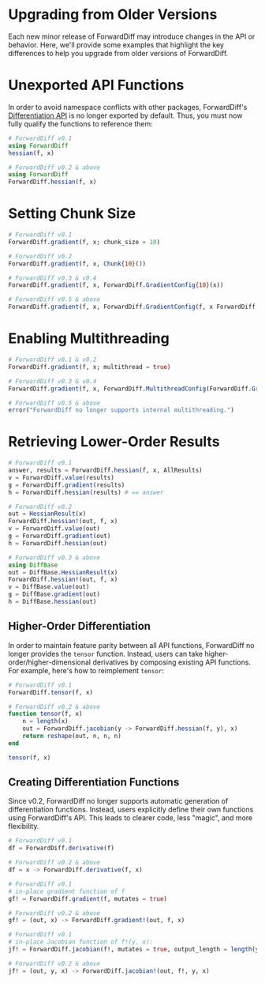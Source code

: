 # Upgrading from Older Versions

Each new minor release of ForwardDiff may introduce changes in the API or behavior. Here,
we'll provide some examples that highlight the key differences to help you upgrade from
older versions of ForwardDiff.

# Unexported API Functions

In order to avoid namespace conflicts with other packages, ForwardDiff's  [Differentiation
API](@ref) is no longer exported by default. Thus, you must now fully qualify the functions
to  reference them:

```julia
# ForwardDiff v0.1
using ForwardDiff
hessian(f, x)

# ForwardDiff v0.2 & above
using ForwardDiff
ForwardDiff.hessian(f, x)
```

# Setting Chunk Size

```julia
# ForwardDiff v0.1
ForwardDiff.gradient(f, x; chunk_size = 10)

# ForwardDiff v0.2
ForwardDiff.gradient(f, x, Chunk{10}())

# ForwardDiff v0.3 & v0.4
ForwardDiff.gradient(f, x, ForwardDiff.GradientConfig{10}(x))

# ForwardDiff v0.5 & above
ForwardDiff.gradient(f, x, ForwardDiff.GradientConfig(f, x ForwardDiff.Chunk{N}()))
```

# Enabling Multithreading

```julia
# ForwardDiff v0.1 & v0.2
ForwardDiff.gradient(f, x; multithread = true)

# ForwardDiff v0.3 & v0.4
ForwardDiff.gradient(f, x, ForwardDiff.MultithreadConfig(ForwardDiff.GradientConfig(x)))

# ForwardDiff v0.5 & above
error("ForwardDiff no longer supports internal multithreading.")
```

# Retrieving Lower-Order Results

```julia
# ForwardDiff v0.1
answer, results = ForwardDiff.hessian(f, x, AllResults)
v = ForwardDiff.value(results)
g = ForwardDiff.gradient(results)
h = ForwardDiff.hessian(results) # == answer

# ForwardDiff v0.2
out = HessianResult(x)
ForwardDiff.hessian!(out, f, x)
v = ForwardDiff.value(out)
g = ForwardDiff.gradient(out)
h = ForwardDiff.hessian(out)

# ForwardDiff v0.3 & above
using DiffBase
out = DiffBase.HessianResult(x)
ForwardDiff.hessian!(out, f, x)
v = DiffBase.value(out)
g = DiffBase.gradient(out)
h = DiffBase.hessian(out)
```

## Higher-Order Differentiation

In order to maintain feature parity between all API functions, ForwardDiff no longer
provides the `tensor` function. Instead, users can take higher-order/higher-dimensional
derivatives by composing existing API functions. For example, here's how to reimplement
`tensor`:

```julia
# ForwardDiff v0.1
ForwardDiff.tensor(f, x)

# ForwardDiff v0.2 & above
function tensor(f, x)
    n = length(x)
    out = ForwardDiff.jacobian(y -> ForwardDiff.hessian(f, y), x)
    return reshape(out, n, n, n)
end

tensor(f, x)
```

## Creating Differentiation Functions

Since v0.2, ForwardDiff no longer supports automatic generation of differentiation
functions. Instead, users explicitly define their own functions using ForwardDiff's API.
This leads to clearer code, less "magic", and more flexibility.


```julia
# ForwardDiff v0.1
df = ForwardDiff.derivative(f)

# ForwardDiff v0.2 & above
df = x -> ForwardDiff.derivative(f, x)
```

```julia
# ForwardDiff v0.1
# in-place gradient function of f
gf! = ForwardDiff.gradient(f, mutates = true)

# ForwardDiff v0.2 & above
gf! = (out, x) -> ForwardDiff.gradient!(out, f, x)
```

```julia
# ForwardDiff v0.1
# in-place Jacobian function of f!(y, x):
jf! = ForwardDiff.jacobian(f!, mutates = true, output_length = length(y))

# ForwardDiff v0.2 & above
jf! = (out, y, x) -> ForwardDiff.jacobian!(out, f!, y, x)
```
